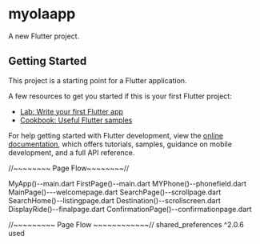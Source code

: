# myolaapp

A new Flutter project.

## Getting Started

This project is a starting point for a Flutter application.

A few resources to get you started if this is your first Flutter project:

- [Lab: Write your first Flutter app](https://docs.flutter.dev/get-started/codelab)
- [Cookbook: Useful Flutter samples](https://docs.flutter.dev/cookbook)

For help getting started with Flutter development, view the
[online documentation](https://docs.flutter.dev/), which offers tutorials,
samples, guidance on mobile development, and a full API reference.


//~~~~~~~~ Page Flow~~~~~~~~//

MyApp()--main.dart
FirstPage()--main.dart
MYPhone()--phonefield.dart
MainPage()---welcomepage.dart
SearchPage()--scrollpage.dart
SearchHome()--listingpage.dart
Destination()--scrollscreen.dart
DisplayRide()--finalpage.dart
ConfirmationPage()--confirmationpage.dart

//~~~~~~~~~ Page Flow ~~~~~~~~~~~~//
shared_preferences ^2.0.6 used